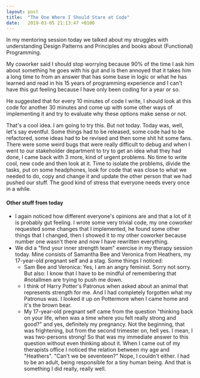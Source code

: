 ```yaml
---
layout: post
title:  "The One Where I Should Stare at Code"
date:   2019-03-05 21:13:47 +0100
---
```


In my mentoring session today we talked about my struggles with understanding Design Patterns and Principles and books about (Functional) Programming.

My coworker said I should stop worrying because 90% of the time I ask him about something he goes with his gut and is then annoyed that it takes him a long time to from an answer that has some base in logic or what he has learned and read in his 15 years of programming experience and I can't have this gut feeling because I have only been coding for a year or so.

He suggested that for every 10 minutes of code I write, I should look at this code for another 30 minutes and come up with some other ways of implementing it and try to evaluate why these options make sense or not.

That's a cool idea. I am going to try this. But not today. Today was, well, let's say eventful. Some things had to be released, some code had to be refactored, some ideas had to be revised and then some shit hit some fans. There were some weird bugs that were really difficult to debug and when I went to our stakeholder department to try to get an idea what they had done, I came back with 3 more, kind of urgent problems. No time to write cool, new code and then look at it. Time to isolate the problems, divide the tasks, put on some headphones, look for code that was close to what we needed to do, copy and change it and update the other person that we had pushed our stuff. The good kind of stress that everyone needs every once in a while.

#### Other stuff from today
- I again noticed how different everyone's opinions are and that a lot of it is probably gut feeling. I wrote some very trivial code, my one coworker requested some changes that I implemented, he found some other things that I changed, then I showed it to my other coworker because number one wasn't there and now I have rewritten everything.
- We did a "find your inner strength team" exercise in my therapy session today. Mine consists of Samantha Bee and Veronica from Heathers, my 17-year-old pregnant self and a stag. Some things I noticed:
  - Sam Bee and Veronica: Yes, I am an angry feminist. Sorry not sorry. But also: I know that I have to be mindful of remembering that #notallmen are trying to push me down.
  - I think of Harry Potter's Patronus when asked about an animal that represents strength for me. And I had completely forgotten what my Patronus was. I looked it up on Pottermore when I came home and it's the brown bear.
  - My 17-year-old pregnant self came from the question "thinking back on your life, when was a time where you felt really strong and good?" and yes, definitely my pregnancy. Not the beginning, that was frightening, but from the second trimester on, hell yes. I mean, I was two-persons strong! So that was my immediate answer to this question without even thinking about it. When I came out of my therapists office I noticed the relation between my age and "Heathers". "Can't we be seventeen?" Nope, I couldn't either. I had to be an adult, being responsible for a tiny human being. And that is something I did really, really well.
